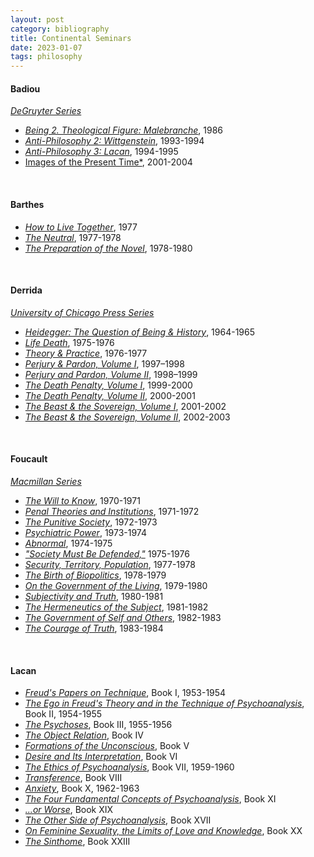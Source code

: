 ```yaml
---
layout: post
category: bibliography
title: Continental Seminars
date: 2023-01-07
tags: philosophy
---
```


#### Badiou

[*DeGruyter Series*](https://www.degruyter.com/serial/cupsab-b/html)

* [*Being 2. Theological Figure: Malebranche*](https://cup.columbia.edu/book/malebranche/9780231174787), 1986
* [*Anti-Philosophy 2: Wittgenstein*](https://www.versobooks.com/books/1181-wittgenstein-s-antiphilosophy), 1993-1994
* [*Anti-Philosophy 3: Lacan*](https://cup.columbia.edu/book/lacan/9780231171489), 1994-1995
* [Images of the Present Time*](https://www.degruyter.com/document/doi/10.7312/badi17606/html), 2001-2004

<br>


#### Barthes

* [*How to Live Together*](https://cup.columbia.edu/book/how-to-live-together/9780231136167), 1977
* [*The Neutral*](https://cup.columbia.edu/book/the-neutral/9780231134057), 1977-1978
* [*The Preparation of the Novel*](https://cup.columbia.edu/book/the-preparation-of-the-novel/9780231136150), 1978-1980

<br>


#### Derrida

[*University of Chicago Press Series*](https://press.uchicago.edu/ucp/books/series/SJD.html#none:author:list-display-grid)

* [*Heidegger: The Question of Being & History*](https://press.uchicago.edu/ucp/books/book/chicago/H/bo23044222.html), 1964-1965
* [*Life Death*](https://press.uchicago.edu/ucp/books/book/chicago/L/bo49911952.html), 1975-1976
* [*Theory & Practice*](https://press.uchicago.edu/ucp/books/book/chicago/T/bo28476045.html), 1976-1977
* [*Perjury & Pardon, Volume I*](https://press.uchicago.edu/ucp/books/book/chicago/P/bo145420476.html), 1997–1998
* [*Perjury and Pardon, Volume II*](https://press.uchicago.edu/ucp/books/book/chicago/P/bo193964720.html), 1998–1999
* [*The Death Penalty, Volume I*](https://press.uchicago.edu/ucp/books/book/chicago/D/bo5927738.html), 1999-2000
* [*The Death Penalty, Volume II*](https://press.uchicago.edu/ucp/books/book/chicago/D/bo25227358.html), 2000-2001
* [*The Beast & the Sovereign, Volume I*](https://press.uchicago.edu/ucp/books/book/chicago/B/bo5927732.html), 2001-2002
* [*The Beast & the Sovereign, Volume II*](https://press.uchicago.edu/ucp/books/book/chicago/B/bo5927735.html), 2002-2003

<br>


#### Foucault

[*Macmillan Series*](https://us.macmillan.com/series/michelfoucaultlecturesatthecollegedefrance)

* [*The Will to Know*](https://us.macmillan.com/books/9781250050106/lecturesonthewilltoknow), 1970-1971
* [*Penal Theories and Institutions*](https://us.macmillan.com/books/9781250195128/penaltheoriesandinstitutions), 1971-1972
* [*The Punitive Society*](https://us.macmillan.com/books/9781250183934/thepunitivesociety), 1972-1973
* [*Psychiatric Power*](https://us.macmillan.com/books/9780312203313/psychiatricpower), 1973-1974
* [*Abnormal*](https://us.macmillan.com/books/9780312424053/abnormal), 1974-1975
* [*"Society Must Be Defended,"*](https://us.macmillan.com/books/9780312422660/societymustbedefended) 1975-1976
* [*Security, Territory, Population*](https://us.macmillan.com/books/9780312203603/securityterritorypopulation), 1977-1978
* [*The Birth of Biopolitics*](https://us.macmillan.com/books/9780312203412/thebirthofbiopolitics), 1978-1979
* [*On the Government of the Living*](https://us.macmillan.com/books/9781250081612/onthegovernmentoftheliving), 1979-1980
* [*Subjectivity and Truth*](https://us.macmillan.com/books/9781250195081/subjectivityandtruth), 1980-1981
* [*The Hermeneutics of the Subject*](https://us.macmillan.com/books/9780312425708/thehermeneuticsofthesubject), 1981-1982
* [*The Government of Self and Others*](https://us.macmillan.com/books/9780312572921/thegovernmentofselfandothers), 1982-1983
* [*The Courage of Truth*](https://us.macmillan.com/books/9781250009104/thecourageoftruth), 1983-1984

<br>


#### Lacan

* [*Freud's Papers on Technique*](https://www.abebooks.com/servlet/BookDetailsPL?bi=31155269080), Book I, 1953-1954
* [*The Ego in Freud's Theory and in the Technique of Psychoanalysis*](https://www.abebooks.com/9780393307092/Ego-Freuds-Theory-Technique-Psychoanalysis-0393307093/plp), Book II, 1954-1955
* [*The Psychoses*](https://www.routledge.com/The-Psychoses-The-Seminar-of-Jacques-Lacan/Miller-Lacan/p/book/9780415101837), Book III, 1955-1956
* [*The Object Relation*](https://www.politybooks.com/bookdetail?book_slug=the-object-relation-the-seminar-of-jacques-lacan-book-iv--9780745660356), Book IV
* [*Formations of the Unconscious*](https://www.politybooks.com/bookdetail?book_slug=formations-of-the-unconscious-the-seminar-of-jacques-lacan-book-v--9780745660370), Book V
* [*Desire and Its Interpretation*](https://www.politybooks.com/bookdetail?book_slug=desire-and-its-interpretation-the-seminar-of-jacques-lacan-book-vi--9781509500277), Book VI
* [*The Ethics of Psychoanalysis*](https://www.routledge.com/The-Ethics-of-Psychoanalysis-1959-1960-The-Seminar-of-Jacques-Lacan/Miller-Lacan/p/book/9780415090544), Book VII, 1959-1960
* [*Transference*](https://www.politybooks.com/bookdetail?book_slug=transference-the-seminar-of-jacques-lacan-book-viii--9780745660394), Book VIII
* [*Anxiety*](https://www.politybooks.com/bookdetail?book_slug=anxiety-the-seminar-of-jacques-lacan-book-x--9780745660417), Book X, 1962-1963
* [*The Four Fundamental Concepts of Psychoanalysis*](https://wwnorton.com/books/9780393317756/), Book XI
* [*...or Worse*](https://www.politybooks.com/bookdetail?book_slug=---or-worse-the-seminar-of-jacques-lacan-book-xix--9780745682440), Book XIX
* [*The Other Side of Psychoanalysis*](https://wwnorton.com/books/9780393330403), Book XVII
* [*On Feminine Sexuality, the Limits of Love and Knowledge*](https://wwnorton.com/books/9780393319163), Book XX
* [*The Sinthome*](https://www.politybooks.com/bookdetail?book_slug=the-sinthome-the-seminar-of-jacques-lacan-book-xxiii--9781509510009), Book XXIII

<br>
